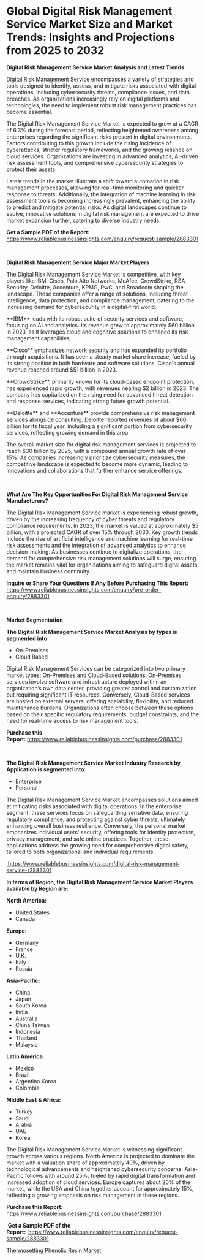 <p><h1>Global Digital Risk Management Service Market Size and Market Trends: Insights and Projections from 2025 to 2032</h1></p><p><strong>Digital Risk Management Service Market Analysis and Latest Trends</strong></p>
<p><p>Digital Risk Management Service encompasses a variety of strategies and tools designed to identify, assess, and mitigate risks associated with digital operations, including cybersecurity threats, compliance issues, and data breaches. As organizations increasingly rely on digital platforms and technologies, the need to implement robust risk management practices has become essential.</p><p>The Digital Risk Management Service Market is expected to grow at a CAGR of 6.3% during the forecast period, reflecting heightened awareness among enterprises regarding the significant risks present in digital environments. Factors contributing to this growth include the rising incidence of cyberattacks, stricter regulatory frameworks, and the growing reliance on cloud services. Organizations are investing in advanced analytics, AI-driven risk assessment tools, and comprehensive cybersecurity strategies to protect their assets.</p><p>Latest trends in the market illustrate a shift toward automation in risk management processes, allowing for real-time monitoring and quicker response to threats. Additionally, the integration of machine learning in risk assessment tools is becoming increasingly prevalent, enhancing the ability to predict and mitigate potential risks. As digital landscapes continue to evolve, innovative solutions in digital risk management are expected to drive market expansion further, catering to diverse industry needs.</p></p>
<p><strong>Get a Sample PDF of the Report:&nbsp;</strong> <a href="https://www.reliablebusinessinsights.com/enquiry/request-sample/2883301?utm_campaign=3133&utm_medium=2&utm_source=Github&utm_content=ia&utm_term=13032025&utm_id=digital-risk-management-service">https://www.reliablebusinessinsights.com/enquiry/request-sample/2883301</a></p>
<p>&nbsp;</p>
<p><strong>Digital Risk Management Service Major Market Players</strong></p>
<p><p>The Digital Risk Management Service Market is competitive, with key players like IBM, Cisco, Palo Alto Networks, McAfee, CrowdStrike, RSA Security, Deloitte, Accenture, KPMG, PwC, and Broadcom shaping the landscape. These companies offer a range of solutions, including threat intelligence, data protection, and compliance management, catering to the increasing demand for cybersecurity in a digital-first world.</p><p>**IBM** leads with its robust suite of security services and software, focusing on AI and analytics. Its revenue grew to approximately $60 billion in 2023, as it leverages cloud and cognitive solutions to enhance its risk management capabilities.</p><p>**Cisco** emphasizes network security and has expanded its portfolio through acquisitions. It has seen a steady market share increase, fueled by its strong position in both hardware and software solutions. Cisco's annual revenue reached around $51 billion in 2023.</p><p>**CrowdStrike**, primarily known for its cloud-based endpoint protection, has experienced rapid growth, with revenues nearing $2 billion in 2023. The company has capitalized on the rising need for advanced threat detection and response services, indicating strong future growth potential.</p><p>**Deloitte** and **Accenture** provide comprehensive risk management services alongside consulting. Deloitte reported revenues of about $60 billion for its fiscal year, including a significant portion from cybersecurity services, reflecting growing demand in this area.</p><p>The overall market size for digital risk management services is projected to reach $30 billion by 2025, with a compound annual growth rate of over 15%. As companies increasingly prioritize cybersecurity measures, the competitive landscape is expected to become more dynamic, leading to innovations and collaborations that further enhance service offerings.</p></p>
<p>&nbsp;</p>
<p><strong>What Are The Key Opportunities For Digital Risk Management Service Manufacturers?</strong></p>
<p><p>The Digital Risk Management Service market is experiencing robust growth, driven by the increasing frequency of cyber threats and regulatory compliance requirements. In 2023, the market is valued at approximately $5 billion, with a projected CAGR of over 15% through 2030. Key growth trends include the rise of artificial intelligence and machine learning for real-time risk assessments and the integration of advanced analytics to enhance decision-making. As businesses continue to digitalize operations, the demand for comprehensive risk management solutions will surge, ensuring the market remains vital for organizations aiming to safeguard digital assets and maintain business continuity.</p></p>
<p><strong>Inquire or Share Your Questions If Any Before Purchasing This Report:</strong> <a href="https://www.reliablebusinessinsights.com/enquiry/pre-order-enquiry/2883301?utm_campaign=3133&utm_medium=2&utm_source=Github&utm_content=ia&utm_term=13032025&utm_id=digital-risk-management-service">https://www.reliablebusinessinsights.com/enquiry/pre-order-enquiry/2883301</a></p>
<p>&nbsp;</p>
<p><strong>Market Segmentation</strong></p>
<p><strong>The Digital Risk Management Service Market Analysis by types is segmented into:</strong></p>
<p><ul><li>On-Premises</li><li>Cloud Based</li></ul></p>
<p><p>Digital Risk Management Services can be categorized into two primary market types: On-Premises and Cloud-Based solutions. On-Premises services involve software and infrastructure deployed within an organization’s own data center, providing greater control and customization but requiring significant IT resources. Conversely, Cloud-Based services are hosted on external servers, offering scalability, flexibility, and reduced maintenance burdens. Organizations often choose between these options based on their specific regulatory requirements, budget constraints, and the need for real-time access to risk management tools.</p></p>
<p><strong>Purchase this Report:&nbsp;</strong><a href="https://www.reliablebusinessinsights.com/purchase/2883301?utm_campaign=3133&utm_medium=2&utm_source=Github&utm_content=ia&utm_term=13032025&utm_id=digital-risk-management-service">https://www.reliablebusinessinsights.com/purchase/2883301</a></p>
<p>&nbsp;</p>
<p><strong>The Digital Risk Management Service Market Industry Research by Application is segmented into:</strong></p>
<p><ul><li>Enterprise</li><li>Personal</li></ul></p>
<p><p>The Digital Risk Management Service Market encompasses solutions aimed at mitigating risks associated with digital operations. In the enterprise segment, these services focus on safeguarding sensitive data, ensuring regulatory compliance, and protecting against cyber threats, ultimately enhancing overall business resilience. Conversely, the personal market emphasizes individual users' security, offering tools for identity protection, privacy management, and safe online practices. Together, these applications address the growing need for comprehensive digital safety, tailored to both organizational and individual requirements.</p></p>
<p><a href="https://www.reliablebusinessinsights.com/digital-risk-management-service-r2883301?utm_campaign=3133&utm_medium=2&utm_source=Github&utm_content=ia&utm_term=13032025&utm_id=digital-risk-management-service">&nbsp;https://www.reliablebusinessinsights.com/digital-risk-management-service-r2883301</a></p>
<p><strong>In terms of Region, the Digital Risk Management Service Market Players available by Region are:</strong></p>
<p>
    <p> <strong> North America: </strong>
        <ul>
            <li>United States</li>
            <li>Canada</li>
        </ul>
        </p> 
    <p> <strong> Europe: </strong>
        <ul>
            <li>Germany</li>
            <li>France</li>
            <li>U.K.</li>
            <li>Italy</li>
            <li>Russia</li>
        </ul>
        </p> 
    <p> <strong> Asia-Pacific: </strong>
        <ul>
            <li>China</li>
            <li>Japan</li>
            <li>South Korea</li>
            <li>India</li>
            <li>Australia</li>
            <li>China Taiwan</li>
            <li>Indonesia</li>
            <li>Thailand</li>
            <li>Malaysia</li>
        </ul>
        </p> 
    <p> <strong> Latin America: </strong>
        <ul>
            <li>Mexico</li>
            <li>Brazil</li>
            <li>Argentina Korea</li>
            <li>Colombia</li>
        </ul>
        </p> 
    <p> <strong> Middle East & Africa: </strong>
        <ul>
            <li>Turkey</li>
            <li>Saudi</li>
            <li>Arabia</li>
            <li>UAE</li>
            <li>Korea</li>
        </ul>
    </p>
    </p>
<p><p>The Digital Risk Management Service Market is witnessing significant growth across various regions. North America is projected to dominate the market with a valuation share of approximately 40%, driven by technological advancements and heightened cybersecurity concerns. Asia-Pacific follows with around 25%, fueled by rapid digital transformation and increased adoption of cloud services. Europe captures about 20% of the market, while the USA and China together account for approximately 15%, reflecting a growing emphasis on risk management in these regions.</p></p>
<p><strong>Purchase this Report: </strong><a href="https://www.reliablebusinessinsights.com/purchase/2883301?utm_campaign=3133&utm_medium=2&utm_source=Github&utm_content=ia&utm_term=13032025&utm_id=digital-risk-management-service">https://www.reliablebusinessinsights.com/purchase/2883301</a></p>
<p>&nbsp;<strong>Get a Sample PDF of the Report:&nbsp;&nbsp;</strong><a href="https://www.reliablebusinessinsights.com/enquiry/request-sample/2883301?utm_campaign=3133&utm_medium=2&utm_source=Github&utm_content=ia&utm_term=13032025&utm_id=digital-risk-management-service">https://www.reliablebusinessinsights.com/enquiry/request-sample/2883301</a></p>
<p><strong></strong></p>
<p><p><a href="https://github.com/doljanzwald/Market-Research-Report-List-1/blob/main/thermosetting-phenolic-resin-market.md?utm_campaign=3133&utm_medium=2&utm_source=Github&utm_content=ia&utm_term=13032025&utm_id=digital-risk-management-service">Thermosetting Phenolic Resin Market</a></p></p>